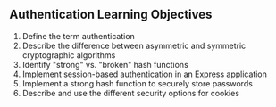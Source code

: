 ## Authentication Learning Objectives
1. Define the term authentication
2. Describe the difference between asymmetric and symmetric cryptographic algorithms
3. Identify "strong" vs. "broken" hash functions
4. Implement session-based authentication in an Express application
5. Implement a strong hash function to securely store passwords
6. Describe and use the different security options for cookies